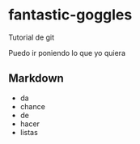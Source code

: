 # fantastic-goggles
Tutorial de git

Puedo ir poniendo lo que yo quiera

## Markdown

* da 
* chance
* de
* hacer
* listas
